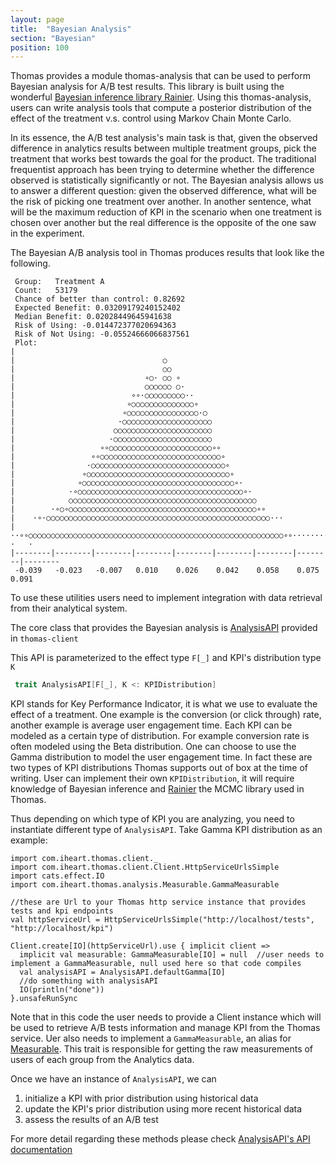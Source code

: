 ```yaml
---
layout: page
title:  "Bayesian Analysis"
section: "Bayesian"
position: 100
---
```


Thomas provides a module thomas-analysis that can be used to perform Bayesian analysis for A/B test results. This library is built using the wonderful [Bayesian inference library Rainier](https://github.com/stripe/rainier).  Using this thomas-analysis, users can write analysis tools that compute a posterior distribution of the effect of the treatment v.s. control using Markov Chain Monte Carlo. 

In its essence, the A/B test analysis's main task is that, given the observed difference in analytics results between multiple treatment groups, pick the treatment that works best towards the goal for the product. The traditional frequentist approach has been trying to determine whether the difference observed is statistically significantly or not. The Bayesian analysis allows us to answer a different question: given the observed difference, what will be the risk of picking one treatment over another. In another sentence, what will be the maximum reduction of KPI in the scenario when one treatment is chosen over another but the real difference is the opposite of the one saw in the experiment.     


The Bayesian A/B analysis tool in Thomas produces results that look like the following.

```
 Group:   Treatment A
 Count:   53179
 Chance of better than control: 0.82692
 Expected Benefit: 0.03209179240152402
 Median Benefit: 0.02028449645941638
 Risk of Using: -0.014472377020694363
 Risk of Not Using: -0.05524666066837561
 Plot:
|                                                                                
|                                 ○                                              
|                                 ○○                                             
|                             ∘○· ○○ ∘                                           
|                             ○○○○○○ ○·                                          
|                          ∘∘·○○○○○○○○○··                                        
|                         ∘○○○○○○○○○○○○○○∘                                       
|                        ∘○○○○○○○○○○○○○○○○·○                                     
|                       ·○○○○○○○○○○○○○○○○○○○○                                    
|                      ○○○○○○○○○○○○○○○○○○○○○○                                    
|                     ·○○○○○○○○○○○○○○○○○○○○○○                                    
|                   ∘∘○○○○○○○○○○○○○○○○○○○○○○○∘∘                                  
|                 ∘∘○○○○○○○○○○○○○○○○○○○○○○○○○○○∘                                 
|                ·○○○○○○○○○○○○○○○○○○○○○○○○○○○○○○∘                                
|               ∘○○○○○○○○○○○○○○○○○○○○○○○○○○○○○○○○∘                               
|              ∘○○○○○○○○○○○○○○○○○○○○○○○○○○○○○○○○○○∘·                             
|            ·∘○○○○○○○○○○○○○○○○○○○○○○○○○○○○○○○○○○○○○∘·                           
|            ○○○○○○○○○○○○○○○○○○○○○○○○○○○○○○○○○○○○○○○○○○                          
|        ·∘○∘○○○○○○○○○○○○○○○○○○○○○○○○○○○○○○○○○○○○○○○○○○∘∘                        
|    ·∘·○○○○○○○○○○○○○○○○○○○○○○○○○○○○○○○○○○○○○○○○○○○○○○○○○○···                    
|··∘∘○○○○○○○○○○○○○○○○○○○○○○○○○○○○○○○○○○○○○○○○○○○○○○○○○○○○○○○○○∘∘··········  ·   ·
|--------|--------|--------|--------|--------|--------|--------|--------|--------
 -0.039   -0.023   -0.007   0.010    0.026    0.042    0.058    0.075    0.091  

```

To use these utilities users need to implement integration with data retrieval from their analytical system.
 
The core class that provides the Bayesian analysis is [AnalysisAPI](https://iheartradio.github.io/thomas/api/com/iheart/thomas/client/AnalysisAPI.html) provided in `thomas-client`
 
This API is parameterized to the effect type `F[_]` and KPI's distribution type `K`   
```scala
 trait AnalysisAPI[F[_], K <: KPIDistribution] 
```
KPI stands for Key Performance Indicator, it is what we use to evaluate the effect of a treatment. One example is the conversion (or click through) rate, another example is average user engagement time. Each KPI can be modeled as a certain type of distribution. For example conversion rate is often modeled using the Beta distribution. One can choose to use the Gamma distribution to model the user engagement time. In fact these are two types of KPI distributions Thomas supports out of box at the time of writing. User can implement their own `KPIDistribution`, it will require knowledge of Bayesian inference and [Rainier](https://github.com/stripe/rainier) the MCMC library used in Thomas.

Thus depending on which type of KPI you are analyzing, you need to instantiate different type of `AnalysisAPI`. Take Gamma KPI distribution as an example:

```tut
import com.iheart.thomas.client._
import com.iheart.thomas.client.Client.HttpServiceUrlsSimple
import cats.effect.IO
import com.iheart.thomas.analysis.Measurable.GammaMeasurable

//these are Url to your Thomas http service instance that provides tests and kpi endpoints
val httpServiceUrl = HttpServiceUrlsSimple("http://localhost/tests", "http://localhost/kpi")

Client.create[IO](httpServiceUrl).use { implicit client =>
  implicit val measurable: GammaMeasurable[IO] = null  //user needs to implement a GammaMeasurable, null used here so that code compiles 
  val analysisAPI = AnalysisAPI.defaultGamma[IO]
  //do something with analysisAPI
  IO(println("done")) 
}.unsafeRunSync

```
Note that in this code the user needs to provide a Client instance which will be used to retrieve A/B tests information and manage KPI from the Thomas service. Uer also needs to implement a `GammaMeasurable`, an alias for [Measurable](https://iheartradio.github.io/thomas/api/com/iheart/thomas/analysis/Measurable.html). This trait is responsible for getting the raw measurements of users of each group from the Analytics data.

Once we have an instance of `AnalysisAPI`, we can
 1. initialize a KPI with prior distribution using historical data
 2. update the KPI's prior distribution using more recent historical data
 3. assess the results of an A/B test
 
 For more detail regarding these methods please check [AnalysisAPI's API documentation](https://iheartradio.github.io/thomas/api/com/iheart/thomas/client/AnalysisAPI.html)
 

